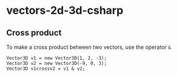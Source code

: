 # vectors-2d-3d-csharp

## Cross product

To make a cross product between two vectors, use the operator ```&```

```Csharp
Vector3D v1 = new Vector3D(1, 2, -3);
Vector3D v2 = new Vector3D(-9, 0, 3);
Vector3D v1crossv2 = v1 & v2;
```
